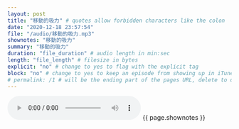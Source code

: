 ```yaml
---
layout: post
title: "移動的吸力" # quotes allow forbidden characters like the colon
date: "2020-12-18 23:57:54"
file: "/audio/移動的吸力.mp3"
shownotes: "移動的吸力"
summary: "移動的吸力"
duration: "file_duration" # audio length in min:sec
length: "file_length" # filesize in bytes
explicit: "no" # change to yes to flag with the explicit tag
block: "no" # change to yes to keep an episode from showing up in iTunes
# permalink: /1 # will be the ending part of the pages URL, delete to default to the title
---
```


<audio controls>
<source src="{{site.url}}{{site.baseurl}}{{ page.file }}" type="audio/x-mp3">
Your browser does not support the audio element.
</audio>
{{ page.shownotes }}
